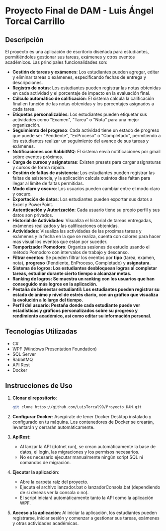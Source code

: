 # Proyecto Final de DAM - Luis Ángel Torcal Carrillo

## Descripción

El proyecto es una aplicación de escritorio diseñada para estudiantes, permitiéndoles gestionar sus tareas, exámenes y otros eventos académicos. Las principales funcionalidades son:

- **Gestión de tareas y exámenes**: Los estudiantes pueden agregar, editar y eliminar tareas o exámenes, especificando fechas de entrega y descripciones.
- **Registro de notas**: Los estudiantes pueden registrar las notas obtenidas en cada actividad y el porcentaje de impacto en la evaluación final.
- **Cálculo automático de calificación**: El sistema calcula la calificación final en función de las notas obtenidas y los porcentajes asignados a cada tarea.
- **Etiquetas personalizables**: Los estudiantes pueden etiquetar sus actividades como "Examen", "Tarea" o "Nota" para una mejor organización.
- **Seguimiento del progreso**: Cada actividad tiene un estado de progreso que puede ser "Pendiente", "EnProceso" o "Completado", permitiendo a los estudiantes realizar un seguimiento del avance de sus tareas y exámenes.
- **Notificaciones con RabbitMQ**: El sistema envía notificaciones por gmail sobre eventos próximos.
- **Carga de cursos y asignaturas**: Existen presets para cargar asignaturas y cursos de forma rápida.
- **Gestión de faltas de asistencia**: Los estudiantes pueden registrar las faltas de asistencia, y la aplicación calcula cuántos días faltan para llegar al límite de faltas permitidas.
- **Modo claro y oscuro**: Los usuarios pueden cambiar entre el modo claro y oscuro.
- **Exportación de datos**: Los estudiantes pueden exportar sus datos a Excel y PowerPoint.
- **Autenticación y Autorización**: Cada usuario tiene su propio perfil y sus datos son privados.
- **Historial de Actividades**: Visualiza el historial de tareas entregadas, exámenes realizados y las calificaciones obtenidas.
- **Actividades**: Visualiza las actividades de las proximas tareas y exámenes y la fecha en la que se realiza, cuenta con colores para hacer mas visual los eventos que estan por suceder.
- **Temporizador Pomodoro**: Organiza sesiones de estudio usando el método Pomodoro con intervalos de trabajo y descanso.
- **Filtrar eventos**: Se pueden filtrar los eventos por **tipo** (tarea, examen, nota), **progreso** (Pendiente, EnProceso, Completado) y **asignatura**.
- **Sistema de logros: Los estudiantes desbloquean logros al completar tareas, estudiar durante cierto tiempo o alcanzar metas.**
- **Ranking de logros: Se muestra un ranking con los usuarios que han conseguido más logros en la aplicación.**
- **Pestaña de bienestar estudiantil: Los estudiantes pueden registrar su estado de ánimo y nivel de estrés diario, con un gráfico que visualiza la evolución a lo largo del tiempo.**
- **Perfil del usuario: Pestaña donde cada estudiante puede ver estadísticas y gráficos personalizados sobre su progreso y rendimiento académico, así como editar su información personal.**

## Tecnologías Utilizadas

- C#
- WPF (Windows Presentation Foundation)
- SQL Server
- RabbitMQ
- API Rest
- Docker

## Instrucciones de Uso

1. **Clonar el repositorio**:
    ```bash
    git clone https://github.com/LuisTorcal99/Proyecto_DAM.git
    ```
    
2. **Configurar Docker**:
    Asegúrate de tener Docker Desktop instalado y configurado en tu máquina. Los contenedores de Docker se crearán, levantarán y cerrarán automáticamente.
   
3. **ApiRest**:
    - Al lanzar la API (dotnet run), se crean automáticamente la base de datos, el login, las migraciones y los permisos necesarios.
    - No es necesario ejecutar manualmente ningún script SQL ni comandos de migración.
     
4. **Ejecutar la aplicación**:
    - Abre la carpeta raíz del proyecto.
    - Ejecuta el archivo lanzador.bat o lanzadorConsola.bat (dependiendo de si deseas ver la consola o no).
    - El script iniciará automáticamente tanto la API como la aplicación WPF.

5. **Acceso a la aplicación**:
    Al iniciar la aplicación, los estudiantes pueden registrarse, iniciar sesión y comenzar a gestionar sus tareas, exámenes y otras actividades académicas.